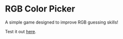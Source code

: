# RGB Color Picker

A simple game designed to improve RGB guessing skills!

Test it out [here](https://htmlpreview.github.io/?https://github.com/nspenner/rgb/blob/master/index.html).